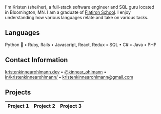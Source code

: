 I'm Kristen (she/her), a full-stack software engineer and SQL guru located in Bloomington, MN. I am a graduate of [Flatiron School](https://flatironschool.com/). I enjoy understanding how various languages relate and take on various tasks.

## Languages
Python 🐍 &bull; Ruby, Rails &bull; Javascript, React, Redux &bull; SQL &bull; C# &bull; Java &bull; PHP

## Contact Information
[kristenkinnearohlmann.dev](https://kristenkinnearohlmann.dev/) &bull; [@kinnear_ohlmann](https://twitter.com/kinnear_ohlmann) &bull; [in/kristenkinnearohlmann/](https://www.linkedin.com/in/kristenkinnearohlmann/) &bull; [kristenkinnearohlmann@gmail.com](mailto:kristenkinnearohlmann@gmail.com)

## Projects

| Project 1 | Project 2 | Project 3 |
| --------- | --------- | --------- |
